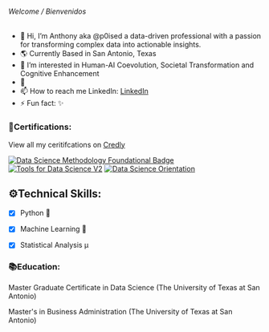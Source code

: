 ###### Welcome / Bienvenidos 
- 👋 Hi, I’m Anthony aka @p0ised a data-driven professional with a passion for transforming complex data into actionable insights.
- 🌎 Currently Based in San Antonio, Texas 
- 👀 I’m interested in Human-AI Coevolution, Societal Transformation and Cognitive Enhancement
- 🌱 
- 📫 How to reach me LinkedIn:  [LinkedIn](https://www.linkedin.com/in/anthony-ramirez32/)
- ⚡ Fun fact: ✨


<!---
p0ised/p0ised is a ✨ special ✨ repository because its `README.md` (this file) appears on your GitHub profile.
You can click the Preview link to take a look at your changes.
--->







### 🏅Certifications:

View all my ceritifcations on [Credly](https://www.credly.com/users/anthony-ramirez.eb4eddd4 )


[![Data Science Methodology Foundational Badge](https://github.com/p0ised/p0ised/assets/138183884/55da303f-20d0-4efc-a515-369d5d7d2318)](https://www.credly.com/badges/da756b94-7794-440c-baf5-56c0f9a17814/public_url)
[![Tools for Data Science V2](https://github.com/p0ised/p0ised/assets/138183884/2b99e1b9-8413-4c10-8fb3-1d226768d6fa)](https://www.credly.com/badges/4705919d-1f49-4c5a-a727-db83bda50830/public_url)
[![Data Science Orientation](https://github.com/p0ised/p0ised/assets/138183884/851d5327-7659-4af5-864f-4ae2cdffb010)](https://www.credly.com/badges/db003986-7da6-41e3-bde3-b4bc34951c0e/public_url)

## ⚙️Technical Skills: 

- [x] Python 🐍
- [x] Machine Learning 🧠
- [x] Statistical Analysis μ


### 📚Education:

Master Graduate Certificate in Data Science (The University of Texas at San Antonio)

Master's in Business Administration (The University of Texas at San Antonio)
